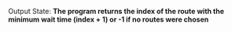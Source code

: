 Output State: **The program returns the index of the route with the minimum wait time (index + 1) or -1 if no routes were chosen**
